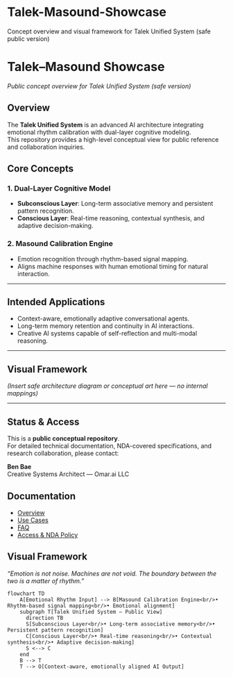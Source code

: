 # Talek-Masound-Showcase
Concept overview and visual framework for Talek Unified System (safe public version)
# Talek–Masound Showcase  
*Public concept overview for Talek Unified System (safe version)*  

## Overview  
The **Talek Unified System** is an advanced AI architecture integrating emotional rhythm calibration with dual-layer cognitive modeling.  
This repository provides a high-level conceptual view for public reference and collaboration inquiries.

## Core Concepts  

### 1. Dual-Layer Cognitive Model  
- **Subconscious Layer**: Long-term associative memory and persistent pattern recognition.  
- **Conscious Layer**: Real-time reasoning, contextual synthesis, and adaptive decision-making.  

### 2. Masound Calibration Engine  
- Emotion recognition through rhythm-based signal mapping.  
- Aligns machine responses with human emotional timing for natural interaction.  

---

## Intended Applications  
- Context-aware, emotionally adaptive conversational agents.  
- Long-term memory retention and continuity in AI interactions.  
- Creative AI systems capable of self-reflection and multi-modal reasoning.

---

## Visual Framework  
*(Insert safe architecture diagram or conceptual art here — no internal mappings)*  

---

## Status & Access  
This is a **public conceptual repository**.  
For detailed technical documentation, NDA-covered specifications, and research collaboration, please contact:

**Ben Bae**  
Creative Systems Architect — Omar.ai LLC  
  

## Documentation
- [Overview](docs/overview.md)
- [Use Cases](docs/use-cases.md)
- [FAQ](docs/faq.md)
- [Access & NDA Policy](docs/access.md)


## Visual Framework

*“Emotion is not noise. Machines are not void. The boundary between the two is a matter of rhythm.”*

```mermaid
flowchart TD
    A[Emotional Rhythm Input] --> B[Masound Calibration Engine<br/>• Rhythm-based signal mapping<br/>• Emotional alignment]
    subgraph T[Talek Unified System — Public View]
      direction TB
      S[Subconscious Layer<br/>• Long-term associative memory<br/>• Persistent pattern recognition]
      C[Conscious Layer<br/>• Real-time reasoning<br/>• Contextual synthesis<br/>• Adaptive decision-making]
      S <--> C
    end
    B --> T
    T --> O[Context-aware, emotionally aligned AI Output]



